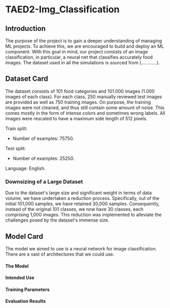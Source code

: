 # TAED2-Img_Classification

## Introduction
The purpose of the project is to gain a deeper understanding of managing ML projects. To achieve this, we are encouraged to build and deploy an ML component. With this goal in mind, our project consists of an image classification, in particular, a neural net that classifies accurately food images. The dataset used in all the simulations is sourced from (............).


## Dataset Card

The dataset consists of 101 food categories and 101.000 images (1.000 images of each class). For each class, 250 manually reviewed test images are provided as well as 750 training images. On purpose, the training images were not cleaned, and thus still contain some amount of noise. This comes mostly in the form of intense colors and sometimes wrong labels. All images were rescaled to have a maximum side length of 512 pixels.

Train split:

- Number of examples: 75750.

Test split:

- Number of examples: 25250.

Language: English.

### Downsizing of a Large Dataset

Due to the dataset's large size and significant weight in terms of data volume, we have undertaken a reduction process. Specifically, out of the initial 101,000 samples, we have retained 30,000 samples. Consequently, instead of the original 101 classes, we now have 30 classes, each comprising 1,000 images. This reduction was implemented to alleviate the challenges posed by the dataset's immense size.

## Model Card
The model we aimed to use is a neural network for image classification. There are a vast of architectures that we could use. 

#### The Model

#### Intended Use

#### Training Parameters

#### Evaluation Results



